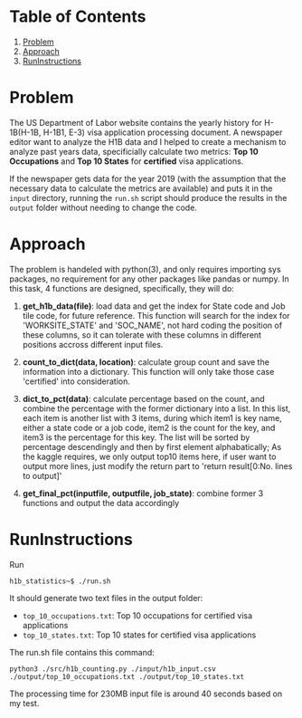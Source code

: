 # Table of Contents
1. [Problem](README.md#problem)
2. [Approach](README.md#Approach)
3. [RunInstructions](README.md#RunInstructions)

# Problem

The US Department of Labor website contains the yearly history for H-1B(H-1B, H-1B1, E-3) visa application processing document. A newspaper editor want to analyze the H1B data and I helped to create a mechanism to analyze past years data, specificially calculate two metrics: **Top 10 Occupations** and **Top 10 States** for **certified** visa applications.

If the newspaper gets data for the year 2019 (with the assumption that the necessary data to calculate the metrics are available) and puts it in the `input` directory, running the `run.sh` script should produce the results in the `output` folder without needing to change the code.

# Approach

The problem is handeled with python(3), and only requires importing sys packages, no requirement for any other packages like pandas or numpy. In this task, 4 functions are designed, specifically, they will do:

1. **get_h1b_data(file)**: load data and get the index for State code and Job tile code, for future reference. This function will search for the index for 'WORKSITE_STATE' and 'SOC_NAME', not hard coding the position of these columns, so it can tolerate with these columns in different positions accross different input files. 

2. **count_to_dict(data, location)**: calculate group count and save the information into a dictionary. This function will only take those case 'certified' into consideration.

3. **dict_to_pct(data)**: calculate percentage based on the count, and combine the percentage with the former dictionary into a list. In this list, each item is another list with 3 items, during which item1 is key name, either a state code or a job code, item2 is the count for the key, and item3 is the percentage for this key. The list will be sorted by percentage descendingly and then by first element alphabatically; As the kaggle requires, we only output top10 items here, if user want to output more lines, just modify the return part to 'return result[0:No. lines to output]'

4. **get_final_pct(inputfile, outputfile, job_state)**: combine former 3 functions and output the data accordingly 

# RunInstructions 

Run 

    h1b_statistics~$ ./run.sh 

It should generate two text files in the output folder: 

* `top_10_occupations.txt`: Top 10 occupations for certified visa applications
* `top_10_states.txt`: Top 10 states for certified visa applications

The run.sh file contains this command: 

    python3 ./src/h1b_counting.py ./input/h1b_input.csv ./output/top_10_occupations.txt ./output/top_10_states.txt

The processing time for 230MB input file is around 40 seconds based on my test. 
